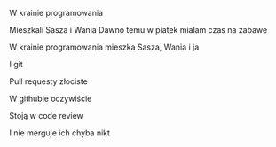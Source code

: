 ﻿W krainie programowania

Mieszkali Sasza i Wania
Dawno temu w piatek mialam czas na zabawe

W krainie programowania mieszka Sasza, Wania i ja

I git

Pull requesty złociste

W githubie oczywiście

Stoją w code review

I nie merguje ich chyba nikt
